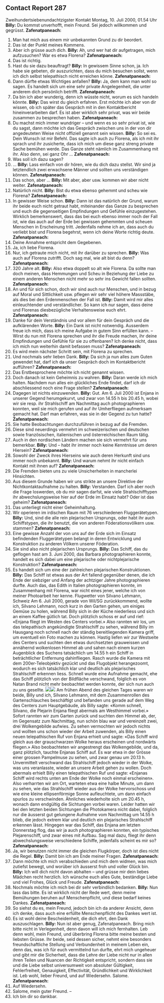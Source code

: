 ## Contact Report 287
Zweihundertsiebenundachtzigster Kontakt
Montag, 10. Juli 2000, 01.54 Uhr
**Billy:**
Du kommst unverhofft, mein Freund. Sei jedoch willkommen und gegrüsst.
**Zafenatpaneach:**
1. Man hat mich aus einem mir unbekannten Grund zu dir beordert.
2. Das ist der Punkt meines Kommens.
3. Aber ich grüsse auch dich.
**Billy:**
Ah, und wer hat dir aufgetragen, mich aufzusuchen? War es etwa Florena?
**Zafenatpaneach:**
4. Das ist richtig.
5. Hast du sie dazu beauftragt?
**Billy:**
In gewissem Sinne schon, ja. Ich habe sie gebeten, dir auszurichten, dass du mich besuchen sollst, wenn ich dich selbst telepathisch nicht erreichen könne.
**Zafenatpaneach:**
6. Dann dürfte etwas Wichtiges anfallen?
**Billy:**
Ja, dem kann man wohl so sagen. Es handelt sich um eine sehr private Angelegenheit, die unter anderem dich persönlich betrifft.
**Zafenatpaneach:**
7. Da bin ich aber wunderig, denn ich wüsste nicht, worum es sich handeln könnte.
**Billy:**
Das wirst du gleich erfahren. Erst möchte ich aber von dir wissen, ob ich später das Gespräch mit in den Kontaktbericht hineinverarbeiten darf. Es ist aber wirklich sehr privat, was wir beide zusammen zu besprechen haben.
**Zafenatpaneach:**
8. Du machst mich immer wundriger – und wenn es so sehr privat ist, wie du sagst, dann möchte ich das Gespräch zwischen uns in der von dir angedeuteten Weise nicht offiziell genannt sein wissen.
**Billy:**
So sei es. Dein Wunsch ist mir Befehl. Das sagte ich auch zu Florena, als ich mit ihr sprach und ihr zusicherte, dass ich mich um diese ganz streng private Sache bemühen werde. Das Ganze steht nämlich im Zusammenhang mit ihr. Also denn, sei ganz Ohr …
**Zafenatpaneach:**
9. Was soll ich dazu sagen?
10. …
**Billy:**
Lass einfach von dir hören, wie du dich dazu stellst. Wir sind ja letztendlich zwei erwachsene Männer und sollten uns verständigen können.
**Zafenatpaneach:**
11. Das schon, aber …
**Billy:**
Mit aber, aber usw. kommen wir aber nicht weiter.
**Zafenatpaneach:**
12. Natürlich nicht.
**Billy:**
Bist du etwa ebenso gehemmt und scheu wie Florena?
**Zafenatpaneach:**
13. In gewisser Weise schon.
**Billy:**
Dann ist das natürlich der Grund, warum ihr beide euch nicht getraut habt, miteinander das Ganze zu besprechen und euch die gegenseitigen Empfindungen und Gefühle einzugestehen. Wirklich bemerkenswert, dass das bei euch ebenso immer noch der Fall ist, wie das auch auf der Erde bei gewissen gehemmten und scheuen Menschen in Erscheinung tritt. Jedenfalls nehme ich an, dass auch du verliebt bist und Florena begehrst, wenn ich deine Worte richtig deute.
**Zafenatpaneach:**
14. Deine Annahme entspricht dem Gegebenen.
15. Ja, ich liebe Florena.
16. Nur, ich getraute mich nicht, mit ihr darüber zu sprechen.
**Billy:**
Was auch auf Florena zutrifft. Doch sag mal, wie alt bist du denn?
**Zafenatpaneach:**
17. 320 Jahre alt.
**Billy:**
Also etwa doppelt so alt wie Florena. Da sollte man doch meinen, dass Hemmungen und Scheu in Beziehung der Liebe zu einem anderen Menschen nicht mehr so sehr ins Gewicht fallen sollten.
**Zafenatpaneach:**
18. An und für sich schon, doch wir sind auch nur Menschen, und in bezug auf Moral und Sittlichkeit usw. pflegen wir sehr viel höhere Massstäbe, als dies bei den Erdenmenschen der Fall ist.
**Billy:**
Damit wird mir alles einleuchtender und verständlicher. So kann ich nur sagen, dass deine und Florenas diesbezügliche Verhaltensweise euch ehrt.
**Zafenatpaneach:**
19. Danke für dein Verständnis und vor allem für dein Gespräch und die aufklärenden Worte.
**Billy:**
Ein Dank ist nicht notwendig. Ausserdem freue ich mich, dass ich meine Aufgabe in gutem Sinn erfüllen kann. – Wirst du nun mit Florena sprechen und ihr die Freude machen, ihr deine Empfindungen und Gefühle für sie zu offenbaren? Ich denke nicht, dass ich mich nun weiterhin damit befassen muss?
**Zafenatpaneach:**
20. Es wird mein nächster Schritt sein, mit Florena zu sprechen.
21. Und nochmals sehr lieben Dank.
**Billy:**
Da sich ja nun alles zum Guten gewendet hat, darf ich da unser Gespräch doch im Kontaktbericht aufführen?
**Zafenatpaneach:**
22. Das Erstbesprochene möchte ich nicht genannt wissen.
23. Doch danach ist kein Geheimnis zu wahren.
**Billy:**
Daran werde ich mich halten. Nachdem nun alles ein glückliches Ende findet, darf ich dir abschliessend noch eine Frage stellen?
**Zafenatpaneach:**
24. Dagegen ist nichts einzuwenden.
**Billy:**
Gut. Am 6. Juli 2000 ist Enjana in unserer Gegend herumgekurvt, und zwar von 14.55 h bis 20.45 h, wobei wir sie resp. ihr Strahlschiff am Nachmittag auch photographieren konnten, weil sie mich gerufen und auf ihr Umherfliegen aufmerksam gemacht hat. Darf man erfahren, was sie in der Gegend zu tun hatte?
**Zafenatpaneach:**
25. Sie hatte Beobachtungen durchzuführen in bezug auf die Fremden.
26. Diese sind neuerdings vermehrt im schweizerischen und deutschen sowie französischen, italienischen und österreichischen Raum tätig.
27. Auch in den nordischen Ländern machen sie sich vermehrt für uns bemerkbar.
**Billy:**
Und – habt ihr immer noch keine Kenntnisse um deren Hiersein?
**Zafenatpaneach:**
28. Sowohl der Zweck ihres Hierseins wie auch deren Herkunft sind uns immer noch unbekannt.
**Billy:**
Und warum nehmt ihr nicht einfach Kontakt mit ihnen auf?
**Zafenatpaneach:**
29. Die Fremden bieten uns zu viele Unsicherheiten in mancherlei Hinsichten.
30. Aus diesem Grunde haben wir uns strikte an unsere Direktive der Nichtkontaktaufnahme zu halten.
**Billy:**
Verstanden. Darf ich aber noch die Frage loswerden, ob du mir sagen darfst, wie viele Strahlschifftypen ihr abwechslungsweise hier auf der Erde im Einsatz habt? Oder ist das geheim?
**Zafenatpaneach:**
31. Das unterliegt nicht einer Geheimhaltung.
32. Wir operieren im irdischen Raum mit 76 verschiedenen Fluggerätetypen.
**Billy:**
Und, sind die alle rein plejarischen Ursprungs, oder habt ihr auch Schiffstypen, die ihr benutzt, die von anderen Föderationsvölkern usw. stammen?
**Zafenatpaneach:**
33. Eine gewisse Anzahl der von uns auf der Erde sich im Einsatz befindenden Fluggerätetypen belangt in deren Entwicklung und Konstruktion zu anderen Völkern unserer Föderation.
34. Sie sind also nicht plejarischen Ursprungs.
**Billy:**
Das Schiff, das du geflogen hast am 3. Juni 2000, das Barbara photographieren konnte, handelt es sich dabei um eine plejarische oder nichtplejarische Konstruktion?
**Zafenatpaneach:**
35. Es handelt sich um eine der zahlreichen plejarischen Konstruktionen.
**Billy:**
Das Schiff ist etwas aus der Art fallend gegenüber denen, die ich Ende der siebziger und Anfang der achtziger Jahre photographieren durfte. Auch das, das Edith in Italien photographieren konnte, im Zusammenhang mit Florena, war nicht eines jener, welche ich von meiner Photoarbeit her kenne.
Flugwetter
von Silvano Lehmann, Schweiz
Am 6. Juli 2000, gerade von Wil/SG zurückkommend, wollte ich, Silvano Lehmann, noch kurz in den Garten gehen, um einiges Gemüse zu holen, während Billy sich in der Küche niederliess und sich an einem Kaffee gütlich tat. Doch plötzlich schoss er auf und rief: «Enjana fliegt im Westen des Centers vorbei.» Also rannten wir los, um das telepathisch angekündigte Strahlschiff zu sehen, während Billy im Hausgang noch schnell nach der ständig bereitliegenden Kamera griff, um eventuell ein Foto machen zu können. Hastig liefen wir zur Westseite des Centers und suchten den etwas durchsetzten grauweissen und annähernd wolkenlosen Himmel ab und sahen nach einem kurzen Augenblick des Suchens tatsächlich um 14.55 h ein Schiff in beträchtlicher Entfernung dahinfliegen. Rasch wurde die Kamera mit dem 200er-Teleobjektiv gezückt und das Flugobjekt herangezoomt, wodurch es sich tatsächlich klar und deutlich als plejarisches Strahlschiff erkennen liess. Schnell wurde eine Aufnahme gemacht, ehe das Schiff plötzlich von der Bildfläche verschwand, folglich es von Natan Brand nicht mehr beobachtet werden konnte, der sich nun auch zu uns gesellte.
[![](https://www.futureofmankind.co.uk/w/images/e/e8/CR287-Image1.jpg)](https://www.futureofmankind.co.uk/Billy_Meier/<https:/www.futureofmankind.co.uk/w/images/e/e8/CR287-Image1.jpg>)[![](https://www.futureofmankind.co.uk/w/images/f/f8/CR287-Image2.jpg)](https://www.futureofmankind.co.uk/Billy_Meier/<https:/www.futureofmankind.co.uk/w/images/f/f8/CR287-Image2.jpg>)
Am frühen Abend des gleichen Tages waren wir beide, Billy und ich, Silvano Lehmann, mit dem Zusammenrollen des Gartenschlauches beschäftigt und befanden uns gerade auf dem Weg des Centers zum Hauptgebäude, als Billy sagte: «Komm schnell, Silvano, die Plejarin Enjana fliegt abermals am Westhimmel vorbei.» Sofort rannten wir zum Garten zurück und suchten den Himmel ab, der, im Gegensatz zum Nachmittag, nun schön blau war und vereinzelt zwei, drei Wolkengebilde aufwies. Zu sehen vermochten wir jedoch nichts und wollten uns schon wieder der Arbeit zuwenden, als Billy einen neuen telepathischen Ruf von Enjana erhielt und sagte: «Das Schiff wird gleich aus der grauschwarzen Wolke heraus erscheinen und nordwärts fliegen.» Also beobachteten wir angestrengt das Wolkengebilde, und da, ganz plötzlich, tauchte Enjanas Schiff auf. Es war etwa in der Grösse einer grossen Pampelmuse zu sehen, und zwar genau um 20.13 h. Unvermittelt verschwand das Strahlschiff jedoch wieder in der Wolke, was uns veranlasste, wieder an unsere Arbeit gehen zu wollen. Doch abermals erhielt Billy einen telepathischen Ruf und sagte: «Enjanas Schiff wird rechts unten am Ende der Wolke noch einmal erscheinen». Also verharrten wir am Ort, warteten etwa eine halbe Minute, um dann zu sehen, wie das Strahlschiff wieder aus der Wolke hervorschoss und wie eine kleine ellipsenförmige Sonne aufleuchtete, um dann einfach spurlos zu verschwinden. Ähnliches wiederholte sich um 20.45 h, wonach dann endgültig die Sichtungen vorbei waren. Leider hatten wir bei den letzten beiden Sichtungen die Photokamera nicht dabei, folglich nur die äusserst gut gelungene Aufnahme vom Nachmittag um 14.55 h blieb, die jedoch extrem klar und deutlich ein plejarisches Strahlschiff erkennen lässt.
Hingegen war das Schiff, das Enjana am letzten Donnerstag flog, das wir ja auch photographieren konnten, ein typisches Plejarenschiff, und zwar eines mit Aufbau. Sag mal dazu, fliegt ihr denn abwechslungsweise verschiedene Schiffe, jedenfalls scheint es mir so?
**Zafenatpaneach:**
36. Ja, wir benutzen nicht immer die gleichen Flugkörper, doch ist dies nicht die Regel.
**Billy:**
Damit bin ich am Ende meiner Fragen.
**Zafenatpaneach:**
37. Dann möchte ich mich verabschieden und mich dem widmen, was mich zutiefst bewegt, und worüber ich äusserst froh und voller Glück bin.
**Billy:**
Ich will dich nicht davon abhalten – und grüsse mir dein liebes Mädchen recht herzlich. Ich wünsche euch alles Gute, beständige Liebe und viel Frohes, Glück und Freude.
**Zafenatpaneach:**
38. Nochmals möchte ich mich bei dir sehr verbindlich bedanken.
**Billy:**
Nun lass das bitte. Es ist wirklich nicht der Rede wert, denn meine Bemühungen beruhen auf Menschenpflicht, und diese bedarf keines Dankes.
**Zafenatpaneach:**
39. So siehst du es, mein Freund, jedoch bin ich da anderer Ansicht, denn ich denke, dass auch eine erfüllte Menschenpflicht des Dankes wert ist.
40. Es ist wohl deine Bescheidenheit, die dich ehrt, den Dank auszuschlagen.
**Billy:**
Nun ist aber genug, Zafenatpaneach. Bring mich bitte nicht in Verlegenheit, denn davon will ich mich fernhalten. Leb denn wohl, mein Freund, und überbring Florena bitte meine besten und liebsten Grüsse. Ihr beide, seid dessen sicher, nehmt eine besonders freundschaftliche Stellung und Verbundenheit in meinem Leben ein, denn das, was ich für euch vermittelnd tun durfte, ehrt mich ungeheuer und gibt mir die Sicherheit, dass die Lehre der Liebe nicht nur in allen ihren Teilen und Nuancen der Richtigkeit entspricht, sondern dass sie und die Liebe selbst universumweit von absoluter Gültigkeit, Fehlerfreiheit, Genauigkeit, Effectivität, Gründlichkeit und Wirklichkeit ist. Leb wohl, lieber Freund, und auf Wiedersehn. Salome.
**Zafenatpaneach:**
41. Auf Wiedersehn.
42. Salome, mein guter Freund. –
43. Ich bin dir so dankbar.